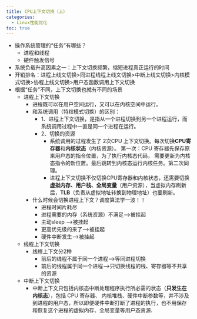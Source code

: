 ```yaml
---
title: CPU上下文切换（上）
categories:
  - Linux性能优化
toc: true 
---
```


- 操作系统管理的“任务”有哪些？
  - 进程和线程
  - 硬件触发信号
- 系统负载升高因素之一：上下文切换频繁，缩短进程真正运行的时间
- 开销排名：进程上线文切换>同进程线程上线文切换>中断上线文切换>内核模式切换>协程上线文切换>用户态函数调用上下文切换
- 根据“任务”不同，上下文切换也就有不同的场景
  - 进程上下文切换
    - 进程既可以在用户空间运行，又可以在内核空间中运行。
    - 和系统调用（特权模式切换）的区别：
      - 1、进程上下文切换，是指从一个进程切换到另一个进程运行，而系统调用过程中一直是同一个进程在运行。
      - 2、切换的资源
        - 系统调用的过程发生了 2次CPU 上下文切换。每次切换**CPU寄存器**和**内核状态**（内核资源）。
          第一次：CPU 寄存器先保存原来用户态的指令位置，为了执行内核态代码， 需要更新为内核态指令的新位置。最后跳转到内核态运行内核任务。第二次同理。
        - 进程上下文切换不仅切换CPU寄存器和内核状态，还需要切换**虚拟内存、用户栈、全局变量**（用户资源），当虚拟内存刷新后，**TLB**（负责从虚拟地址转换到物理地址）也要刷新。
    - 什么时候会切换进程上下文？调度算法学一波！！
      - 进程时间片耗尽
      - 进程需要的内存（系统资源）不满足-->被挂起
      - 主动sleep -->被挂起
      - 更高优先级的来了-->被挂起
      - 硬件中断发生-->被挂起
  - 线程上下文切换
    - 线程上下文分2种
      - 前后的线程不属于同一个进程-->等同进程切换
      - 前后的线程属于同一个进程-->只切换线程的栈、寄存器等不共享的资源
  - 中断上下文切换
    - 中断上下文只包括内核态中断处理程序执行所必需的状态（**只发生在内核态**），包括 CPU 寄存器、 内核堆栈、硬件中断参数等，并不涉及到进程的用户态，所以即便硬件中断打断了进程的执行，也不用保存和恢复这个进程的虚拟内存、全局变量等用户态资源.

